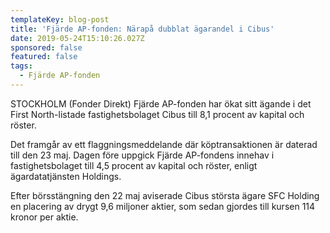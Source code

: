 ```yaml
---
templateKey: blog-post
title: 'Fjärde AP-fonden: Närapå dubblat ägarandel i Cibus'
date: 2019-05-24T15:10:26.027Z
sponsored: false
featured: false
tags:
  - Fjärde AP-fonden
---
```

STOCKHOLM (Fonder Direkt) Fjärde AP-fonden har ökat sitt ägande i det First North-listade fastighetsbolaget Cibus till 8,1 procent av kapital och röster.



Det framgår av ett flaggningsmeddelande där köptransaktionen är daterad till den 23 maj. Dagen före uppgick Fjärde AP-fondens innehav i fastighetsbolaget till 4,5 procent av kapital och röster, enligt ägardatatjänsten Holdings.



Efter börsstängning den 22 maj aviserade Cibus största ägare SFC Holding en placering av drygt 9,6 miljoner aktier, som sedan gjordes till kursen 114 kronor per aktie.
